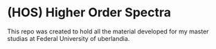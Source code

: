 # (HOS) Higher Order Spectra

This repo was created to hold all the material developed for my master studias at Federal University of uberlandia.
